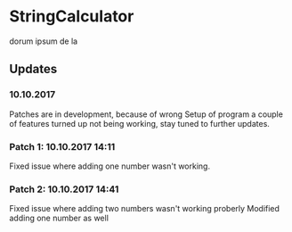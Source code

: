 
# StringCalculator
dorum ipsum de la
## Updates

### 10.10.2017
Patches are in development, because of wrong Setup of program
a couple of features turned up not being working,
stay tuned to further updates.

### Patch 1: 10.10.2017 14:11 
Fixed issue where adding one number wasn't working.

### Patch 2: 10.10.2017 14:41
Fixed issue where adding two numbers wasn't working proberly
Modified adding one number as well
